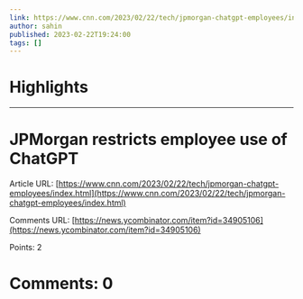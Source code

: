 ```yaml
---
link: https://www.cnn.com/2023/02/22/tech/jpmorgan-chatgpt-employees/index.html
author: sahin
published: 2023-02-22T19:24:00
tags: []
---
```

# Highlights


---
# JPMorgan restricts employee use of ChatGPT
Article URL: [https://www.cnn.com/2023/02/22/tech/jpmorgan-chatgpt-employees/index.html](https://www.cnn.com/2023/02/22/tech/jpmorgan-chatgpt-employees/index.html)

Comments URL: [https://news.ycombinator.com/item?id=34905106](https://news.ycombinator.com/item?id=34905106)

Points: 2

# Comments: 0